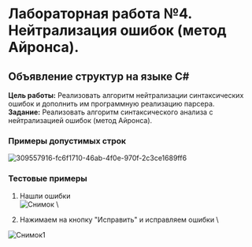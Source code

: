# Лабораторная работа №4. Нейтрализация ошибок (метод Айронса).
## Объявление структур на языке С#
**Цель работы:** Реализовать алгоритм нейтрализации синтаксических ошибок и дополнить им программную реализацию парсера. \
**Задание:** Реализовать алгоритм синтаксического анализа с нейтрализацией ошибок (метод Айронса). 
### Примеры допустимых строк
![309557916-fc6f1710-46ab-4f0e-970f-2c3ce1689ff6](https://github.com/more1oleva/lab4tfiyak/assets/118746926/bbdb3f7d-504b-4254-9829-99701aba67d4)
### Тестовые примеры 
1. Нашли ошибки \
 ![Снимок](https://github.com/more1oleva/lab4tfiyak/assets/118746926/fc2423b5-2148-40e6-91aa-e799513c2511) \

2. Нажимаем на кнопку "Исправить" и исправляем ошибки \
 
![Снимок1](https://github.com/more1oleva/lab4tfiyak/assets/118746926/703a3046-f9c2-491a-8fb1-99830c195aa0)
